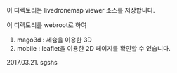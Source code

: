 이 디렉토리는 livedronemap viewer 소스를 저장합니다.

이 디렉토리를 webroot로 하여
1. mago3d : 세슘을 이용한 3D
2. mobile : leaflet을 이용한 2D
페이지를 확인할 수 있습니다.

2017.03.21. sgshs